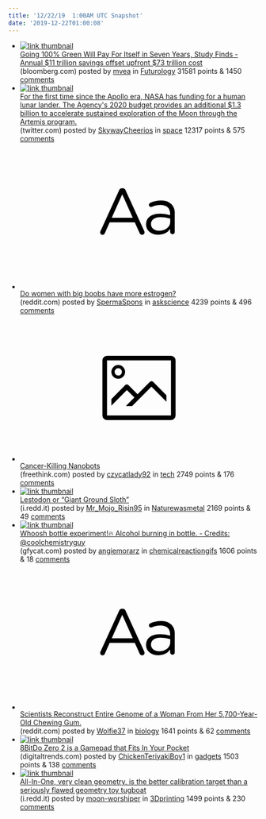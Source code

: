 ```yaml
---
title: '12/22/19  1:00AM UTC Snapshot'
date: '2019-12-22T01:00:08'
---
```

<ul>
<li><a href='https://www.bloomberg.com/news/articles/2019-12-20/going-100-green-will-pay-for-itself-in-seven-years-study-finds'><img src='https://a.thumbs.redditmedia.com/R9o2xU39Dse_5CqxkKUXa2rWXa--XEXlpUBxtNKoUF4.jpg' alt='link thumbnail'></a><div><div class='linkTitle'><a href='https://www.bloomberg.com/news/articles/2019-12-20/going-100-green-will-pay-for-itself-in-seven-years-study-finds'>Going 100% Green Will Pay For Itself in Seven Years, Study Finds - Annual $11 trillion savings offset upfront $73 trillion cost</a></div>(bloomberg.com) posted by <a href='https://www.reddit.com/user/mvea'>mvea</a> in <a href='https://www.reddit.com/r/Futurology'>Futurology</a> 31581 points & 1450 <a href='https://www.reddit.com/r/Futurology/comments/ednm9m/going_100_green_will_pay_for_itself_in_seven/'>comments</a></div></li>

<li><a href='https://twitter.com/JimBridenstine/status/1208236090592768002'><img src='https://a.thumbs.redditmedia.com/qgQKz1o1PT8tP4aUYRXdFfBvy8yZXfFswvUlvK2Q3p0.jpg' alt='link thumbnail'></a><div><div class='linkTitle'><a href='https://twitter.com/JimBridenstine/status/1208236090592768002'>For the first time since the Apollo era, NASA has funding for a human lunar lander. The Agency's 2020 budget provides an additional $1.3 billion to accelerate sustained exploration of the Moon through the Artemis program.</a></div>(twitter.com) posted by <a href='https://www.reddit.com/user/SkywayCheerios'>SkywayCheerios</a> in <a href='https://www.reddit.com/r/space'>space</a> 12317 points & 575 <a href='https://www.reddit.com/r/space/comments/edpqbr/for_the_first_time_since_the_apollo_era_nasa_has/'>comments</a></div></li>

<li><a href='https://www.reddit.com/r/askscience/comments/edq0j9/do_women_with_big_boobs_have_more_estrogen/'><svg version='1.1' viewBox='-34 -12 104 64' preserveAspectRatio='xMidYMid slice' xmlns='http://www.w3.org/2000/svg' xmlns:xlink='http://www.w3.org/1999/xlink'>
    <title>text link thumbnail</title>
    <path d='M12.19,8.84a1.45,1.45,0,0,0-1.4-1h-.12a1.46,1.46,0,0,0-1.42,1L1.14,26.56a1.29,1.29,0,0,0-.14.59,1,1,0,0,0,1,1,1.12,1.12,0,0,0,1.08-.77l2.08-4.65h11l2.08,4.59a1.24,1.24,0,0,0,1.12.83,1.08,1.08,0,0,0,1.08-1.08,1.64,1.64,0,0,0-.14-.57ZM6.08,20.71l4.59-10.22,4.6,10.22Z'>
    </path>
    <path d='M32.24,14.78A6.35,6.35,0,0,0,27.6,13.2a11.36,11.36,0,0,0-4.7,1,1,1,0,0,0-.58.89,1,1,0,0,0,.94.92,1.23,1.23,0,0,0,.39-.08,8.87,8.87,0,0,1,3.72-.81c2.7,0,4.28,1.33,4.28,3.92v.5a15.29,15.29,0,0,0-4.42-.61c-3.64,0-6.14,1.61-6.14,4.64v.05c0,2.95,2.7,4.48,5.37,4.48a6.29,6.29,0,0,0,5.19-2.48V26.9a1,1,0,0,0,1,1,1,1,0,0,0,1-1.06V19A5.71,5.71,0,0,0,32.24,14.78Zm-.56,7.7c0,2.28-2.17,3.89-4.81,3.89-1.94,0-3.61-1.06-3.61-2.86v-.06c0-1.8,1.5-3,4.2-3a15.2,15.2,0,0,1,4.22.61Z'>
    </path>
</svg></a><div><div class='linkTitle'><a href='https://www.reddit.com/r/askscience/comments/edq0j9/do_women_with_big_boobs_have_more_estrogen/'>Do women with big boobs have more estrogen?</a></div>(reddit.com) posted by <a href='https://www.reddit.com/user/SpermaSpons'>SpermaSpons</a> in <a href='https://www.reddit.com/r/askscience'>askscience</a> 4239 points & 496 <a href='https://www.reddit.com/r/askscience/comments/edq0j9/do_women_with_big_boobs_have_more_estrogen/'>comments</a></div></li>

<li><a href='https://www.freethink.com/articles/medical-nanobots'><svg version='1.1' viewBox='-34 -14 104 64' preserveAspectRatio='xMidYMid meet' xmlns='http://www.w3.org/2000/svg' xmlns:xlink='http://www.w3.org/1999/xlink'>
    <title>link thumbnail</title>
    <path d='M32,4H4A2,2,0,0,0,2,6V30a2,2,0,0,0,2,2H32a2,2,0,0,0,2-2V6A2,2,0,0,0,32,4ZM4,30V6H32V30Z'></path>
    <path d='M8.92,14a3,3,0,1,0-3-3A3,3,0,0,0,8.92,14Zm0-4.6A1.6,1.6,0,1,1,7.33,11,1.6,1.6,0,0,1,8.92,9.41Z'></path>
    <path d='M22.78,15.37l-5.4,5.4-4-4a1,1,0,0,0-1.41,0L5.92,22.9v2.83l6.79-6.79L16,22.18l-3.75,3.75H15l8.45-8.45L30,24V21.18l-5.81-5.81A1,1,0,0,0,22.78,15.37Z'></path>
</svg></a><div><div class='linkTitle'><a href='https://www.freethink.com/articles/medical-nanobots'>Cancer-Killing Nanobots</a></div>(freethink.com) posted by <a href='https://www.reddit.com/user/czycatlady92'>czycatlady92</a> in <a href='https://www.reddit.com/r/tech'>tech</a> 2749 points & 176 <a href='https://www.reddit.com/r/tech/comments/edq2t5/cancerkilling_nanobots/'>comments</a></div></li>

<li><a href='https://i.redd.it/oeivvbhoiz541.jpg'><img src='https://b.thumbs.redditmedia.com/Vh4lbhkXxgRhbL0WRLvZXs1tlupnJJQ8e_wM1Tqv4OA.jpg' alt='link thumbnail'></a><div><div class='linkTitle'><a href='https://i.redd.it/oeivvbhoiz541.jpg'>Lestodon or “Giant Ground Sloth”</a></div>(i.redd.it) posted by <a href='https://www.reddit.com/user/Mr_Mojo_Risin95'>Mr_Mojo_Risin95</a> in <a href='https://www.reddit.com/r/Naturewasmetal'>Naturewasmetal</a> 2169 points & 49 <a href='https://www.reddit.com/r/Naturewasmetal/comments/edpnz2/lestodon_or_giant_ground_sloth/'>comments</a></div></li>

<li><a href='https://gfycat.com/delectabledistantasianporcupine'><img src='https://a.thumbs.redditmedia.com/NVlcBDtIdvVo7Mcz1amaKk3drmlljsvDYfrOGc2FDV0.jpg' alt='link thumbnail'></a><div><div class='linkTitle'><a href='https://gfycat.com/delectabledistantasianporcupine'>Whoosh bottle experiment!🔥 Alcohol burning in bottle. - Credits: @coolchemistryguy</a></div>(gfycat.com) posted by <a href='https://www.reddit.com/user/angiemorarz'>angiemorarz</a> in <a href='https://www.reddit.com/r/chemicalreactiongifs'>chemicalreactiongifs</a> 1606 points & 18 <a href='https://www.reddit.com/r/chemicalreactiongifs/comments/edle6u/whoosh_bottle_experiment_alcohol_burning_in/'>comments</a></div></li>

<li><a href='https://www.reddit.com/r/biology/comments/edj50i/scientists_reconstruct_entire_genome_of_a_woman/'><svg version='1.1' viewBox='-34 -12 104 64' preserveAspectRatio='xMidYMid slice' xmlns='http://www.w3.org/2000/svg' xmlns:xlink='http://www.w3.org/1999/xlink'>
    <title>text link thumbnail</title>
    <path d='M12.19,8.84a1.45,1.45,0,0,0-1.4-1h-.12a1.46,1.46,0,0,0-1.42,1L1.14,26.56a1.29,1.29,0,0,0-.14.59,1,1,0,0,0,1,1,1.12,1.12,0,0,0,1.08-.77l2.08-4.65h11l2.08,4.59a1.24,1.24,0,0,0,1.12.83,1.08,1.08,0,0,0,1.08-1.08,1.64,1.64,0,0,0-.14-.57ZM6.08,20.71l4.59-10.22,4.6,10.22Z'>
    </path>
    <path d='M32.24,14.78A6.35,6.35,0,0,0,27.6,13.2a11.36,11.36,0,0,0-4.7,1,1,1,0,0,0-.58.89,1,1,0,0,0,.94.92,1.23,1.23,0,0,0,.39-.08,8.87,8.87,0,0,1,3.72-.81c2.7,0,4.28,1.33,4.28,3.92v.5a15.29,15.29,0,0,0-4.42-.61c-3.64,0-6.14,1.61-6.14,4.64v.05c0,2.95,2.7,4.48,5.37,4.48a6.29,6.29,0,0,0,5.19-2.48V26.9a1,1,0,0,0,1,1,1,1,0,0,0,1-1.06V19A5.71,5.71,0,0,0,32.24,14.78Zm-.56,7.7c0,2.28-2.17,3.89-4.81,3.89-1.94,0-3.61-1.06-3.61-2.86v-.06c0-1.8,1.5-3,4.2-3a15.2,15.2,0,0,1,4.22.61Z'>
    </path>
</svg></a><div><div class='linkTitle'><a href='https://www.reddit.com/r/biology/comments/edj50i/scientists_reconstruct_entire_genome_of_a_woman/'>Scientists Reconstruct Entire Genome of a Woman From Her 5,700-Year-Old Chewing Gum.</a></div>(reddit.com) posted by <a href='https://www.reddit.com/user/Wolfie37'>Wolfie37</a> in <a href='https://www.reddit.com/r/biology'>biology</a> 1641 points & 62 <a href='https://www.reddit.com/r/biology/comments/edj50i/scientists_reconstruct_entire_genome_of_a_woman/'>comments</a></div></li>

<li><a href='https://www.digitaltrends.com/game-reviews/8bitdo-zero-2-review/?utm_source=reddit&amp;utm_medium=web'><img src='https://b.thumbs.redditmedia.com/y8gVyrJ-RNaKRI-1x2GBfa80P_8pVgzSSp6hYZXffRo.jpg' alt='link thumbnail'></a><div><div class='linkTitle'><a href='https://www.digitaltrends.com/game-reviews/8bitdo-zero-2-review/?utm_source=reddit&amp;utm_medium=web'>8BitDo Zero 2 is a Gamepad that Fits In Your Pocket</a></div>(digitaltrends.com) posted by <a href='https://www.reddit.com/user/ChickenTeriyakiBoy1'>ChickenTeriyakiBoy1</a> in <a href='https://www.reddit.com/r/gadgets'>gadgets</a> 1503 points & 138 <a href='https://www.reddit.com/r/gadgets/comments/edsx8q/8bitdo_zero_2_is_a_gamepad_that_fits_in_your/'>comments</a></div></li>

<li><a href='https://i.redd.it/ao9ixpvfm0641.jpg'><img src='https://b.thumbs.redditmedia.com/3I7uyB9DQkAHD5p8zLlpJgMeFUrdGBGng_WGRndiLPE.jpg' alt='link thumbnail'></a><div><div class='linkTitle'><a href='https://i.redd.it/ao9ixpvfm0641.jpg'>All-In-One, very clean geometry, is the better calibration target than a seriously flawed geometry toy tugboat</a></div>(i.redd.it) posted by <a href='https://www.reddit.com/user/moon-worshiper'>moon-worshiper</a> in <a href='https://www.reddit.com/r/3Dprinting'>3Dprinting</a> 1499 points & 230 <a href='https://www.reddit.com/r/3Dprinting/comments/eds2wx/allinone_very_clean_geometry_is_the_better/'>comments</a></div></li>

</ul>
